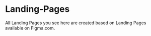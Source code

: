 # Landing-Pages
All Landing Pages you see here are created based on Landing Pages available on Figma.com.

